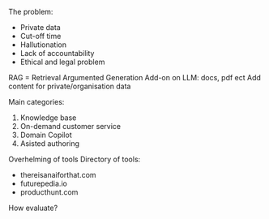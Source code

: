 The problem:
- Private data
- Cut-off time
- Hallutionation
- Lack of accountability
- Ethical and legal problem


RAG = Retrieval Argumented Generation
Add-on on LLM: docs, pdf ect
Add content for private/organisation data

Main categories:
1. Knowledge base
2. On-demand customer service
3. Domain Copilot
4. Asisted authoring

Overhelming of tools
Directory of tools:
- thereisanaiforthat.com 
- futurepedia.io
- producthunt.com

How evaluate?



